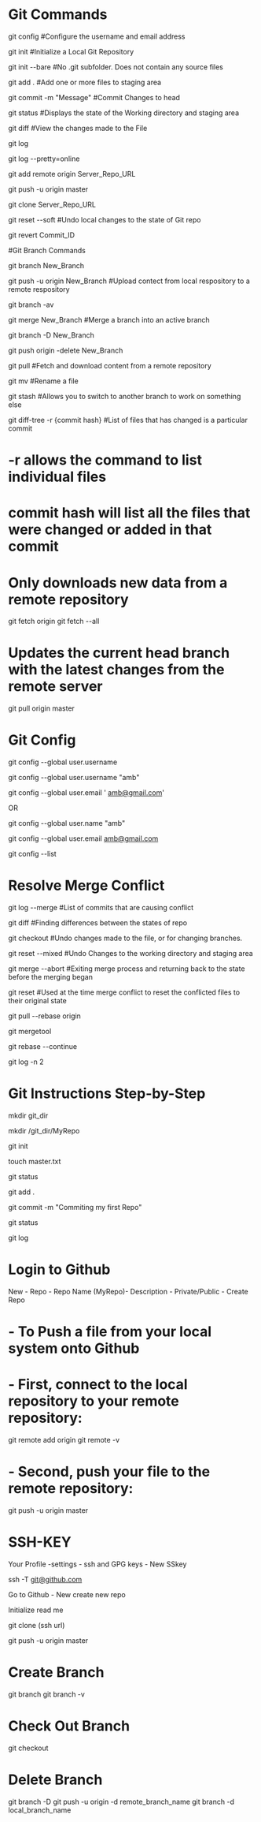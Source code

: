 # Git Commands
git config									#Configure the username and email address

git init  									#Initialize a Local Git Repository

git init --bare							#No .git subfolder. Does not contain any source files

git add . 									#Add one or more files to staging area

git commit -m "Message" 		#Commit Changes to head

git status									#Displays the state of the Working directory and staging area

git diff 										#View the changes made to the File

git log

git log --pretty=online

git add remote origin Server_Repo_URL

git push -u origin master

git clone Server_Repo_URL

git reset --soft 			#Undo local changes to the state of Git repo

git revert Commit_ID

#Git Branch Commands

git branch New_Branch

git push -u origin New_Branch	#Upload contect from local respository to a remote respository

git branch -av

git merge New_Branch		#Merge a branch into an active branch

git branch -D New_Branch

git push origin -delete New_Branch

git pull					#Fetch and download content from a remote repository

git mv						#Rename a file

git stash 					#Allows you to switch to another branch to work on something else

git diff-tree -r {commit hash} 		#List of files that has changed is a particular commit

# -r allows the command to list individual files

# commit hash will list all the files that were changed or added in that commit

# Only downloads new data from a remote repository
git fetch origin 
git fetch --all

# Updates the current head branch with the latest changes from the remote server
git pull origin master

# Git Config
git config --global user.username <github username>
  
git config --global user.username  "amb"
  
git config --global user.email ' amb@gmail.com'
  
OR
  
git config --global user.name  "amb"
  
git config --global user.email  amb@gmail.com

git config --list

# Resolve Merge Conflict
git log --merge 			    #List of commits that are causing conflict
  
git diff					        #Finding differences between the states of repo
  
git checkout			    	  #Undo changes made to the file, or for changing branches. 
  
git reset --mixed 			  #Undo Changes to the working directory and staging area
  
git merge --abort			    #Exiting merge process and returning back to the state before the merging began
  
git reset					        #Used at the time merge conflict to reset the conflicted files to their original state
  
git pull --rebase origin <branchname>
  
git mergetool
  
git rebase --continue
  
git log -n 2


# Git Instructions Step-by-Step
mkdir git_dir
  
mkdir /git_dir/MyRepo
  
git init
  
touch master.txt
  
git status
  
git add .
  
git commit -m "Commiting my first Repo"
  
git status
  
git log

# Login to Github
New - Repo - Repo Name (MyRepo)- Description - Private/Public - Create Repo

# - To Push a file from your local system onto Github
# - First, connect to the local repository to your remote repository:
git remote add origin <copied web address>
git remote -v
# - Second, push your file to the remote repository:
git push -u origin master

# SSH-KEY
Your Profile -settings - ssh and GPG keys - New SSkey
	
ssh -T git@github.com
	
Go to Github - New create new repo
	
Initialize read me
	
git clone (ssh url)
	
git push -u origin master

# Create Branch
git branch <branchname>
git branch -v

# Check Out Branch
git checkout <branchname>

# Delete Branch
git branch -D <branchname>
git push -u origin -d remote_branch_name
git branch -d  local_branch_name

